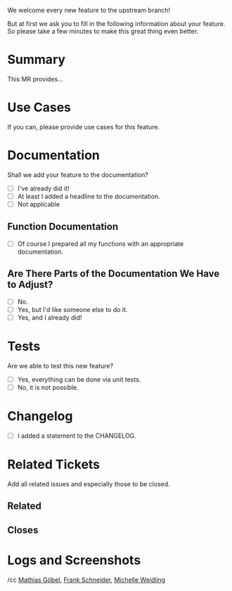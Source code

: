 We welcome every new feature to the upstream branch!

But at first we ask you to fill in the following information about your feature.
So please take a few minutes to make this great thing even better.

# Summary

This MR provides…

# Use Cases

If you can, please provide use cases for this feature.

# Documentation

Shall we add your feature to the documentation?

* [ ] I've already did it!
* [ ] At least I added a headline to the documentation.
* [ ] Not applicable

## Function Documentation

* [ ] Of course I prepared all my functions with an appropriate documentation.

## Are There Parts of the Documentation We Have to Adjust?

* [ ] No.
* [ ] Yes, but I'd like someone else to do it.
* [ ] Yes, and I already did!

# Tests

Are we able to test this new feature?

* [ ] Yes, everything can be done via unit tests.
* [ ] No, it is not possible.

# Changelog

* [ ] I added a statement to the CHANGELOG.

# Related Tickets

Add all related issues and especially those to be closed.

## Related

## Closes

# Logs and Screenshots

/cc [Mathias Göbel](https://gitlab.gwdg.de/mgoebel), [Frank Schneider](https://gitlab.gwdg.de/schneider210), [Michelle Weidling](https://gitlab.gwdg.de/mrodzis)

